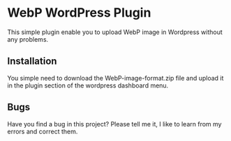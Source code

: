 # WebP WordPress Plugin

This simple plugin enable you to upload WebP image in Wordpress without any problems.

## Installation

You simple need to download the WebP-image-format.zip file and upload it in the plugin section of the wordpress dashboard menu.

## Bugs
 
 Have you find a bug in this project? Please tell me it, I like to learn from my errors and correct them.
 
